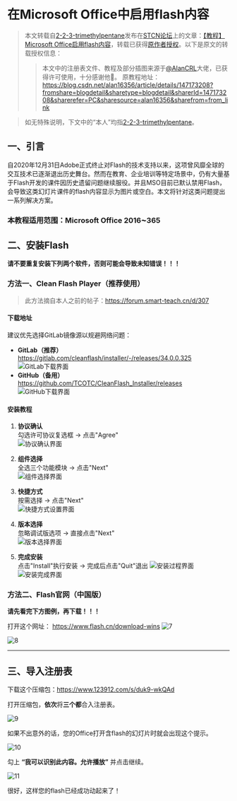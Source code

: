 # 在Microsoft Office中启用flash内容

> 本文转载自[2-2-3-trimethylpentane](https://forum.smart-teach.cn/u/2-2-3-trimethylpentane)发布在[STCN论坛](https://forum.smart-teach.cn/)上的文章：[【教程】Microsoft Office启用flash内容](https://forum.smart-teach.cn/d/310)，转载已获得[原作者授权](https://github.com/TEHS-TECH/CN-e-learning/issues/15#issue-3484354303)。以下是原文的转载授权信息：
>> 本文中的注册表文件、教程及部分插图来源于[@AlanCRL](https://forum.smart-teach.cn/u/AlanCRL)大佬，已获得许可使用，十分感谢他🤝。
原教程地址：https://blog.csdn.net/alan16356/article/details/147173208?fromshare=blogdetail&sharetype=blogdetail&sharerId=147173208&sharerefer=PC&sharesource=alan16356&sharefrom=from_link

> 如无特殊说明，下文中的“本人”均指[2-2-3-trimethylpentane](https://forum.smart-teach.cn/u/2-2-3-trimethylpentane)。

## 一、引言
自2020年12月31日Adobe正式终止对Flash的技术支持以来，这项曾风靡全球的交互技术已逐渐退出历史舞台。然而在教育、企业培训等特定场景中，仍有大量基于Flash开发的课件因历史遗留问题继续服役。并且MSO目前已默认禁用Flash，会导致这类幻灯片课件的flash内容显示为图片或空白。本文将针对这类问题提出一系列解决方案。

### 本教程适用范围：Microsoft Office 2016⁓365

## 二、安装Flash
**请不要重复安装下列两个软件，否则可能会导致未知错误！！！**

### 方法一、Clean Flash Player（推荐使用）

> 此方法摘自本人之前的帖子：https://forum.smart-teach.cn/d/307

#### 下载地址
建议优先选择GitLab镜像源以规避网络问题：
- **GitLab（推荐）**  
  https://gitlab.com/cleanflash/installer/-/releases/34.0.0.325  
  ![GitLab下载界面](img/how-to-enable-flash-contents-in-microsoft-office/1.png)
- **GitHub（备用）**  
  https://github.com/TCOTC/CleanFlash_Installer/releases  
  ![GitHub下载界面](img/how-to-enable-flash-contents-in-microsoft-office/2.png)

#### 安装教程
1. **协议确认**  
   勾选许可协议复选框 → 点击"Agree"  
   ![协议确认界面](img/how-to-enable-flash-contents-in-microsoft-office/3.png)

2. **组件选择**  
   全选三个功能模块 → 点击"Next"  
   ![组件选择界面](img/how-to-enable-flash-contents-in-microsoft-office/4.png)

3. **快捷方式**  
   按需选择 → 点击"Next"  
   ![快捷方式设置界面](img/how-to-enable-flash-contents-in-microsoft-office/5.png)

4. **版本选择**  
   忽略调试版选项 → 直接点击"Next"  
   ![版本选择界面](img/how-to-enable-flash-contents-in-microsoft-office/6.png)

5. **完成安装**  
   点击"Install"执行安装 → 完成后点击"Quit"退出
   ![安装过程界面](img/how-to-enable-flash-contents-in-microsoft-office/12.png)  
   ![安装完成界面](img/how-to-enable-flash-contents-in-microsoft-office/13.png)



### 方法二、Flash官网（中国版）

**请先看完下方图例，再下载！！！**

打开这个网址：
https://www.flash.cn/download-wins
![7](img/how-to-enable-flash-contents-in-microsoft-office/7.png)

![8](img/how-to-enable-flash-contents-in-microsoft-office/8.png)

---

## 三、导入注册表

下载这个压缩包：https://www.123912.com/s/duk9-wkQAd

打开压缩包，**依次**将**三个都**合入注册表。

![9](img/how-to-enable-flash-contents-in-microsoft-office/9.png)

如果不出意外的话，您的Office打开含flash的幻灯片时就会出现这个提示。

![10](img/how-to-enable-flash-contents-in-microsoft-office/10.png)

勾上 **“我可以识别此内容。允许播放”** 并点击继续。

![11](img/how-to-enable-flash-contents-in-microsoft-office/11.png)

很好，这样您的flash已经成功动起来了！